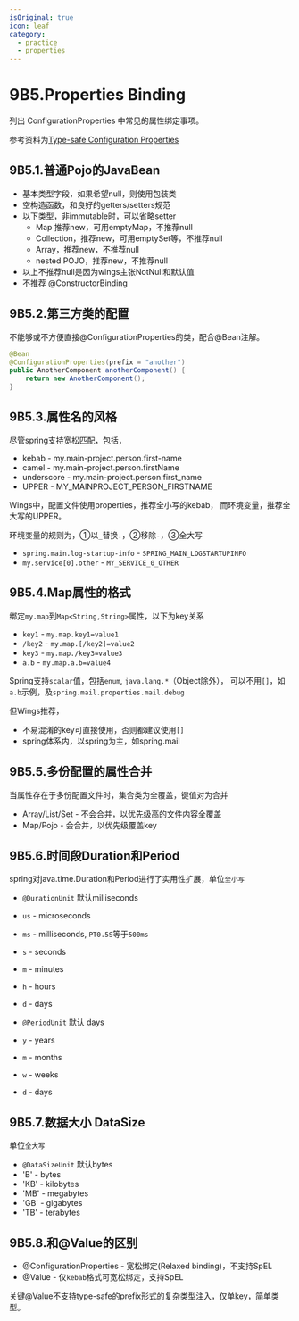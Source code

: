 ```yaml
---
isOriginal: true
icon: leaf
category:
  - practice
  - properties
---
```


# 9B5.Properties Binding

列出 ConfigurationProperties 中常见的属性绑定事项。

参考资料为[Type-safe Configuration Properties](https://docs.spring.io/spring-boot/docs/3.0.3/reference/htmlsingle/#features.external-config.typesafe-configuration-properties)

## 9B5.1.普通Pojo的JavaBean

* 基本类型字段，如果希望null，则使用包装类
* 空构造函数，和良好的getters/setters规范
* 以下类型，非immutable时，可以省略setter
  - Map 推荐new，可用emptyMap，不推荐null
  - Collection，推荐new，可用emptySet等，不推荐null
  - Array，推荐new，不推荐null
  - nested POJO，推荐new，不推荐null
* 以上不推荐null是因为wings主张NotNull和默认值
* 不推荐 @ConstructorBinding

## 9B5.2.第三方类的配置

不能够或不方便直接@ConfigurationProperties的类，配合@Bean注解。

```java
@Bean
@ConfigurationProperties(prefix = "another")
public AnotherComponent anotherComponent() {
    return new AnotherComponent();
}
```

## 9B5.3.属性名的风格

尽管spring支持宽松匹配，包括，

* kebab - my.main-project.person.first-name
* camel - my.main-project.person.firstName
* underscore - my.main-project.person.first_name
* UPPER - MY_MAINPROJECT_PERSON_FIRSTNAME

Wings中，配置文件使用properties，推荐全小写的kebab，
而环境变量，推荐全大写的UPPER。

环境变量的规则为，①以`_`替换`.`，②移除`-`，③全大写

* `spring.main.log-startup-info` - `SPRING_MAIN_LOGSTARTUPINFO`
* `my.service[0].other` - `MY_SERVICE_0_OTHER`

## 9B5.4.Map属性的格式

绑定`my.map`到`Map<String,String>`属性，以下为key关系

* `key1` - `my.map.key1=value1`
* `/key2` - `my.map.[/key2]=value2`
* `key3` - `my.map./key3=value3`
* `a.b` - `my.map.a.b=value4`

Spring支持`scalar`值，包括`enum`, `java.lang.*`（Object除外），
可以不用`[]`，如`a.b`示例，及`spring.mail.properties.mail.debug`

但Wings推荐，

* 不易混淆的key可直接使用，否则都建议使用`[]`
* spring体系内，以spring为主，如spring.mail

## 9B5.5.多份配置的属性合并

当属性存在于多份配置文件时，集合类为全覆盖，键值对为合并

* Array/List/Set - 不会合并，以优先级高的文件内容全覆盖
* Map/Pojo - 会合并，以优先级覆盖key

## 9B5.6.时间段Duration和Period

spring对java.time.Duration和Period进行了实用性扩展，单位`全小写`

* `@DurationUnit` 默认milliseconds
* `us` - microseconds
* `ms` - milliseconds, `PT0.5S`等于`500ms`
* `s` - seconds
* `m` - minutes
* `h` - hours
* `d` - days

* `@PeriodUnit` 默认 days
* `y` - years
* `m` - months
* `w` - weeks
* `d` - days

## 9B5.7.数据大小 DataSize

单位`全大写`

* `@DataSizeUnit` 默认bytes
* 'B' - bytes
* 'KB' - kilobytes
* 'MB' - megabytes
* 'GB' - gigabytes
* 'TB' - terabytes

## 9B5.8.和@Value的区别

* @ConfigurationProperties - 宽松绑定(Relaxed binding)，不支持SpEL
* @Value - 仅`kebab`格式可宽松绑定，支持SpEL

关键@Value不支持type-safe的prefix形式的复杂类型注入，仅单key，简单类型。
